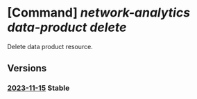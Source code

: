 # [Command] _network-analytics data-product delete_

Delete data product resource.

## Versions

### [2023-11-15](/Resources/mgmt-plane/L3N1YnNjcmlwdGlvbnMve30vcmVzb3VyY2Vncm91cHMve30vcHJvdmlkZXJzL21pY3Jvc29mdC5uZXR3b3JrYW5hbHl0aWNzL2RhdGFwcm9kdWN0cy97fQ==/2023-11-15.xml) **Stable**

<!-- mgmt-plane /subscriptions/{}/resourcegroups/{}/providers/microsoft.networkanalytics/dataproducts/{} 2023-11-15 -->
